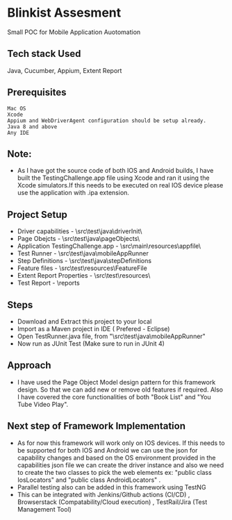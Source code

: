# Blinkist Assesment

Small POC for Mobile Application Auotomation

## Tech stack Used
Java, Cucumber, Appium, Extent Report


## Prerequisites 
    Mac OS
    Xcode 
    Appium and WebDriverAgent configuration should be setup already.
    Java 8 and above 
    Any IDE 
    

## Note:  
- As I have got the source code of both IOS and Android builds, I have built the TestingChallenge.app file using Xcode and ran it using the Xcode simulators.If this needs to be executed on real IOS device please use the application with .ipa extension. 


## Project Setup 
- Driver capabilities -  \src\test\java\driverInit\
- Page Obejcts -  \src\test\java\pageObjects\
- Application TestingChallenge.app - \src\main\resources\appfile\
- Test Runner  - \src\test\java\mobileAppRunner
- Step Definitions - \src\test\java\stepDefinitions
- Feature files - \src\test\resources\FeatureFile
- Extent Report Properties  - \src\test\resources\
- Test Report - \reports





## Steps
- Download and Extract this project to your local 
- Import as a Maven project in IDE ( Prefered - Eclipse)
- Open TestRunner.java file, from "\src\test\java\mobileAppRunner"
- Now run as JUnit Test (Make sure to run in JUnit 4)


## Approach 
- I have used the Page Object Model design pattern for this framework design. So that we can add new or remove old features if required. Also I have covered the core functionalities of both "Book List" and "You Tube Video Play".
 
## Next step of Framework Implementation
- As for now this framework will work only on IOS devices. If this needs to be supported for both IOS and Android we can use the json for capability changes and based on the OS environment provided in the capabilities json file we can create the driver instance and also we need to create the two classes to pick the web elements ex: "public class IosLocators"  and "public class AndroidLocators" . 
- Parallel testing also can be added in this framework using TestNG
- This can be integrated with Jenkins/Github actions (CI/CD) , Browserstack (Compatability/Cloud execution)  , TestRail/Jira (Test Management Tool)
    
  

















